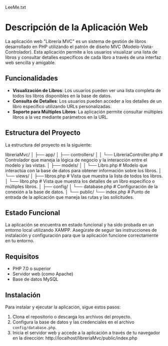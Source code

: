 LeeMe.txt

# Descripción de la Aplicación Web

La aplicación web "Librería MVC" es un sistema de gestión de libros desarrollado en PHP utilizando el patrón de diseño MVC (Modelo-Vista-Controlador). 
Esta aplicación permite a los usuarios visualizar una lista de libros y consultar detalles específicos de cada libro a través de una interfaz web sencilla y amigable.

## Funcionalidades

- **Visualización de Libros**: Los usuarios pueden ver una lista completa de todos los libros disponibles en la base de datos.
- **Consulta de Detalles**: Los usuarios pueden acceder a los detalles de un libro específico utilizando URLs personalizadas.
- **Soporte para Múltiples Libros**: La aplicación permite consultar múltiples libros a la vez mediante parámetros en la URL.

## Estructura del Proyecto

La estructura del proyecto es la siguiente:

libreriaMvc/
│
├── app/
│   ├── controllers/
│   │   └── LibreriaController.php  # Controlador que maneja la lógica de negocio y la interacción entre el modelo y las vistas.
│   ├── models/
│   │   └── Libro.php                # Modelo que interactúa con la base de datos para obtener información sobre los libros.
│   └── views/
│       ├── libros.php               # Vista que muestra la lista de todos los libros.
│       └── libro.php                # Vista que muestra los detalles de un libro específico o múltiples libros.
│
├── config/
│   └── database.php                  # Configuración de la conexión a la base de datos.
│
└── public/
    └── index.php                     # Punto de entrada de la aplicación que maneja las rutas y las solicitudes.



## Estado Funcional

La aplicación se encuentra en estado funcional y ha sido probada en un entorno local utilizando XAMPP.
Asegúrate de seguir las instrucciones de instalación y configuración para que la aplicación funcione correctamente en tu entorno.

## Requisitos

- PHP 7.0 o superior
- Servidor web (como Apache)
- Base de datos MySQL

## Instalación

Para instalar y ejecutar la aplicación, sigue estos pasos:

1. Clona el repositorio o descarga los archivos del proyecto.
2. Configura la base de datos y las credenciales en el archivo `config/database.php`.
3. Inicia el servidor web y accede a la aplicación a través de tu navegador en la dirección: http://localhost/libreriaMvc/public/index.php
